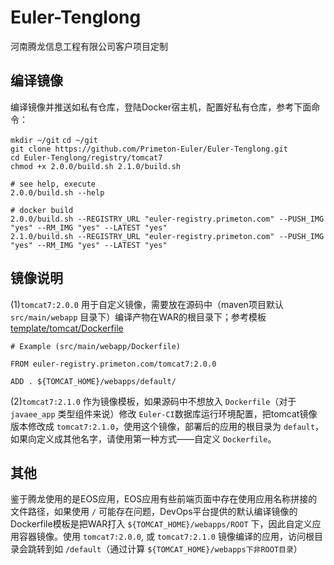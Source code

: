 # Euler-Tenglong  
  
  
河南腾龙信息工程有限公司客户项目定制
  
  
## 编译镜像  
  
编译镜像并推送如私有仓库，登陆Docker宿主机，配置好私有仓库，参考下面命令：  
  
`mkdir ~/git`
`cd ~/git`  
`git clone https://github.com/Primeton-Euler/Euler-Tenglong.git`  
`cd Euler-Tenglong/registry/tomcat7`  
`chmod +x 2.0.0/build.sh 2.1.0/build.sh`  
` `  
`# see help, execute `  
`2.0.0/build.sh --help`      
` `  
`# docker build`  
`2.0.0/build.sh --REGISTRY_URL "euler-registry.primeton.com" --PUSH_IMG "yes" --RM_IMG "yes" --LATEST "yes"`  
`2.1.0/build.sh --REGISTRY_URL "euler-registry.primeton.com" --PUSH_IMG "yes" --RM_IMG "yes" --LATEST "yes"`  
  
  
## 镜像说明  
  
(1)`tomcat7:2.0.0` 用于自定义镜像，需要放在源码中（maven项目默认 `src/main/webapp` 目录下）编译产物在WAR的根目录下；参考模板[template/tomcat/Dockerfile](https://github.com/Primeton-Euler/Euler-Tenglong/blob/master/template/tomcat/Dockerfile)  
  
	# Example (src/main/webapp/Dockerfile)
	
	FROM euler-registry.primeton.com/tomcat7:2.0.0
	
	ADD . ${TOMCAT_HOME}/webapps/default/
  
(2)`tomcat7:2.1.0` 作为镜像模板，如果源码中不想放入 `Dockerfile`（对于 `javaee_app` 类型组件来说）修改 `Euler-CI`数据库运行环境配置，把tomcat镜像版本修改成 `tomcat7:2.1.0`，使用这个镜像，部署后的应用的根目录为 `default`，如果向定义成其他名字，请使用第一种方式——自定义 `Dockerfile`。  
  
  
## 其他  
  
鉴于腾龙使用的是EOS应用，EOS应用有些前端页面中存在使用应用名称拼接的文件路径，如果使用 `/` 可能存在问题，DevOps平台提供的默认编译镜像的Dockerfile模板是把WAR打入 `${TOMCAT_HOME}/webapps/ROOT` 下，因此自定义应用容器镜像。使用 `tomcat7:2.0.0`, 或 `tomcat7:2.1.0` 镜像编译的应用，访问根目录会跳转到如 `/default`（通过计算 `${TOMCAT_HOME}/webapps下非ROOT目录`）  